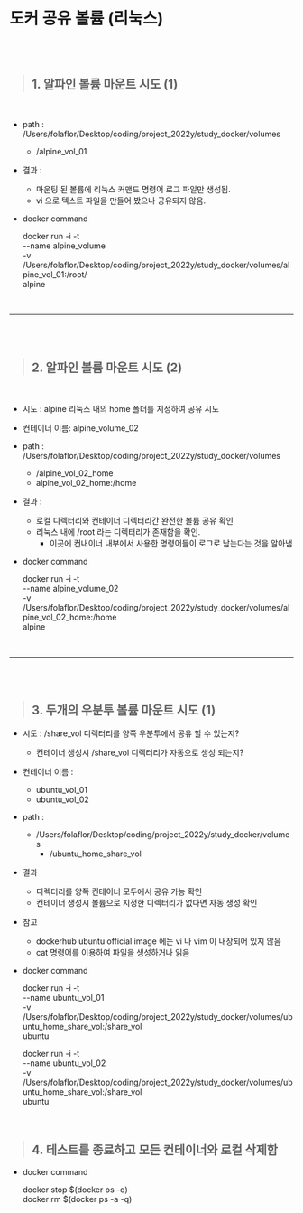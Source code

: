 <h1>도커 공유 볼륨 (리눅스) </h1>
<br>
<br>


> <h2> 1. 알파인 볼륨 마운트 시도 (1) </h2> 

<br>

* path : /Users/folaflor/Desktop/coding/project_2022y/study_docker/volumes
  * /alpine_vol_01
* 결과 : 
  * 마운팅 된 볼륨에 리눅스 커맨드 명령어 로그 파일만 생성됨.
  * vi 으로 텍스트 파일을 만들어 봤으나 공유되지 않음.
* docker command

  docker run -i -t \
  --name alpine_volume \
  -v /Users/folaflor/Desktop/coding/project_2022y/study_docker/volumes/alpine_vol_01:/root/ \
  alpine

<br>
<hr>
<br>
<br>

> <h2> 2. 알파인 볼륨 마운트 시도 (2) </h2>

<br>

* 시도 : alpine 리눅스 내의 home 폴더를 지정하여 공유 시도

* 컨테이너 이름: alpine_volume_02
  
* path : /Users/folaflor/Desktop/coding/project_2022y/study_docker/volumes
  * /alpine_vol_02_home
  * alpine_vol_02_home:/home

* 결과 :
  * 로컬 디렉터리와 컨테이너 디렉터리간 완전한 볼륨 공유 확인
  * 리눅스 내에 /root 라는 디렉터리가 존재함을 확인. 
    * 이곳에 컨내이너 내부에서 사용한 명령어들이 로그로 남는다는 것을 알아냄

* docker command

  docker run -i -t \
  --name alpine_volume_02 \
  -v /Users/folaflor/Desktop/coding/project_2022y/study_docker/volumes/alpine_vol_02_home:/home \
  alpine


<br>
<hr>
<br>
<br>


> <h2> 3. 두개의 우분투 볼륨 마운트 시도 (1) </h2>
* 시도 : /share_vol 디렉터리를 양쪽 우분투에서 공유 할 수 있는지?
  * 컨테이너 생성시 /share_vol 디렉터리가 자동으로 생성 되는지?

* 컨테이너 이름 : 
  * ubuntu_vol_01
  * ubuntu_vol_02

* path :
  * /Users/folaflor/Desktop/coding/project_2022y/study_docker/volumes
    * /ubuntu_home_share_vol
    
* 결과
  * 디렉터리를 양쪽 컨테이너 모두에서 공유 가능 확인 
  * 컨테이너 생성시 볼륨으로 지정한 디렉터리가 없다면 자동 생성 확인 

* 참고
  * dockerhub ubuntu official image 에는 vi 나 vim 이 내장되어 있지 않음
  * cat 명령어를 이용하여 파일을 생성하거나 읽음

* docker command
  
  docker run -i -t \
  --name ubuntu_vol_01 \
  -v /Users/folaflor/Desktop/coding/project_2022y/study_docker/volumes/ubuntu_home_share_vol:/share_vol \
  ubuntu

  docker run -i -t \
  --name ubuntu_vol_02 \
  -v /Users/folaflor/Desktop/coding/project_2022y/study_docker/volumes/ubuntu_home_share_vol:/share_vol \
  ubuntu
 
  
<br>


> <h2> 4. 테스트를 종료하고 모든 컨테이너와 로컬 삭제함 </h2>

* docker command
  
  docker stop $(docker ps -q) \
  docker rm $(docker ps -a -q) 
